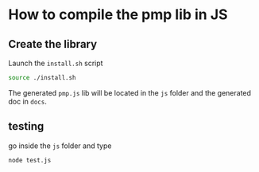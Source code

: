 # How to compile the pmp lib in JS

## Create the library
Launch the `install.sh` script
```sh
source ./install.sh
```
The generated `pmp.js` lib will be located in the `js` folder and the generated doc in `docs`.

## testing
go inside the `js` folder and type
```sh
node test.js
```
